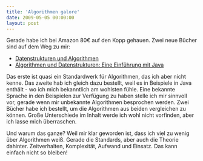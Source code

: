 ```yaml
---
title: 'Algorithmen galore'
date: 2009-05-05 00:00:00
layout: post
---
```


Gerade habe ich bei Amazon 80€ auf den Kopp gehauen. Zwei neue Bücher sind auf dem Weg zu mir:

  * <a href="http://www.amazon.de/exec/obidos/ASIN/3519221217/kopisde-21">Datenstrukturen und Algorithmen</a>
  * <a href="http://www.amazon.de/exec/obidos/ASIN/3898643859/kopisde-21">Algorithmen und Datenstrukturen: Eine Einführung mit Java</a>

Das erste ist quasi ein Standardwerk für Algorithmen, das ich aber nicht kenne. Das zweite hab ich gleich dazu bestellt, weil es in Beispiele in Java enthält - wo ich mich bekanntlich am wohlsten fühle. Eine bekannte Sprache in den Beispielen zur Verfügung zu haben stelle ich mir sinnvoll vor, gerade wenn mir unbekannte Algorithmen besprochen werden. Zwei Bücher habe ich bestellt, um die Algorithmen aus beiden vergleichen zu können. Große Unterschiede im Inhalt werde ich wohl nicht vorfinden, aber ich lasse mich überraschen.

Und warum das ganze? Weil mir klar geworden ist, dass ich viel zu wenig über Algorithmen weiß. Gerade die Standards, aber auch die Theorie dahinter. Zeitverhalten, Komplexität, Aufwand und Einsatz. Das kann einfach nicht so bleiben!
